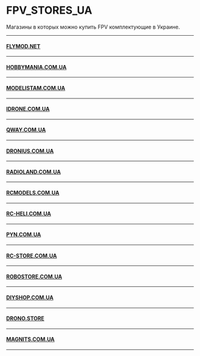 # FPV_STORES_UA
Магазины в которых можно купить FPV комплектующие в Украине.
***
#### [FLYMOD.NET](https://flymod.net)<br>
***
#### [HOBBYMANIA.COM.UA](https://hobbymania.com.ua)<br>
***
#### [MODELISTAM.COM.UA](https://modelistam.com.ua)<br>
***
#### [IDRONE.COM.UA](https://idrone.com.ua)<br>
***
#### [QWAY.COM.UA](https://qway.com.ua)<br>
***
#### [DRONIUS.COM.UA](http://dronius.com.ua)<br>
***
#### [RADIOLAND.COM.UA](http://radioland.com.ua)<br>
***
#### [RCMODELS.COM.UA](https://rcmodels.com.ua)<br>
***
#### [RC-HELI.COM.UA](http://rc-heli.com.ua)<br>
***
#### [PYN.COM.UA](https://www.pyn.com.ua)<br>
***
#### [RC-STORE.COM.UA](https://rc-store.com.ua)<br>
***
#### [ROBOSTORE.COM.UA](https://www.robostore.com.ua)<br>
***
#### [DIYSHOP.COM.UA](https://diyshop.com.ua)<br>
***
#### [DRONO.STORE](https://drono.store)<br>
***
#### [MAGNITS.COM.UA](https://www.magnits.com.ua)<br>
***
